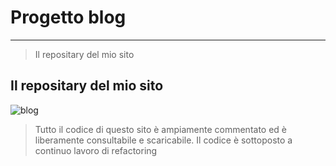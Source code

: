 # Progetto blog
---
> Il repositary del mio sito

## Il repositary del mio sito
![blog](https://cdn.poststatus.com/wp-content/uploads/2015/06/code-1116x399.gif)
>Tutto il codice di questo sito è ampiamente commentato ed è liberamente consultabile e scaricabile. Il codice è sottoposto a continuo lavoro di refactoring
